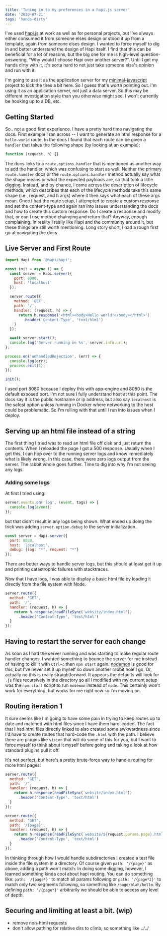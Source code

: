 ```yaml
---
title: 'Tuning in to my preferences in a hapi.js server'
date: '2020-07-21'
tags: 'hands-dirty'
---
```


I've used [hapi.js](https://hapi.dev) at work as well as for personal projects,
but I've always either consumed it from someone elses design or stood it up
from a template, again from someone elses design. I wanted to force myself to
dig in and better understand the design of Hapi itself. I find that this can be
beneficial for a lot of reasons, but the big one for me is high-level
question-answering. "Why would I choose Hapi over another server?". Until I get
my hands dirty with it, it's sorta hard to not just take someone else's
opinion and run with it.

I'm going to use it as the application server for my
[minimal-javascript](https://github.com/trevtrich/minimal-javascript) project
to kick the tires a bit here. So I guess that's worth pointing out. I'm using
it as an application server, not just a data server. So this may be different
investigation style than you otherwise might see. I won't
currently be hooking up to a DB, etc.

## Getting Started
So.. not a good first experience. I have a pretty hard time navigating the docs. First example I ran across -- I want to generate an html response for a `hello-world` route. In the docs I found that each route can be given a `handler` that takes the following shape (by looking at an example):
```js
function (request, h) {}
```
The docs links to a `route.options.handler` that is mentioned as another way to
add the handler, which was confusing to start as well. Neither the primary
`route.handler` docs or the `route.options.handler` method actually say what
the shape means or what the expected payloads are, so that took a little
digging. Instead, and by chance, I came across the description of lifecycle
methods, which describes that each of the lifecycle methods take this same
shape (i.e., request, and h args) where it then says what each of these args
mean. Once I had the route setup, I attempted to create a custom response and
set the content-type and again ran into issues understanding the docs and how
to create this custom response. Do I create a response and modify that, or can
I use method chainging and return that? Anyway, enough complaining. In reality
I really like Hapi and the community around it, but these things are still
worth mentioning. Long story short, I had a rough first go at navigating the
docs.

## Live Server and First Route
```js
import Hapi from '@hapi/hapi';

const init = async () => {
  const server = Hapi.server({
    port: 8080,
    host: 'localhost'
  });

  server.route({
    method: 'GET',
    path: '/',
    handler: (request, h) => {
      return h.response('<html><body>Hello world!</body></html>')
        .header('Content-Type', 'text/html')
    }
  });

  await server.start();
  console.log('Server running on %s', server.info.uri);
};

process.on('unhandledRejection', (err) => {
  console.log(err);
  process.exit(1);
});

init();
```
I used port 8080 because I deploy this with app-engine and 8080 is the default
exposed port. I'm not sure I fully understand host at this point. The docs say
it is the public hostname or ip address, but also say `localhost` is the safest
option unless running in Docker where networking to the host could be
problematic. So I'm rolling with that until I run into issues when I deploy.

## Serving up an html file instead of a string
The first thing I tried was to read an html file off disk and just return the
contents. When I reloaded the page I got a 500 response. Usually when I get
this, I can hop over to the running server logs and know immediately what is
likely wrong. In this case, there were zero logs output from the server. The
rabbit whole goes further. Time to dig into why I'm not seeing any logs.

### Adding some logs
At first I tried using:

```js
server.events.on('log', (event, tags) => {
  console.log(event);
});
```

but that didn't result in any logs being shown. What ended up doing the trick
was adding `server.option.debug` to the server initialization.

```js
const server = Hapi.server({
  port: 8080,
  host: 'localhost',
  debug: {log: "*", request: "*"}
});
```

There are better ways to handle server logs, but this should at least get it up
and printing catastrophic failures with stacktraces.

Now that I have logs, I was able to display a basic html file by loading it
directly from the file system with Node.

```js
server.route({
  method: 'GET',
  path: '/',
  handler: (request, h) => {
    return h.response(readFileSync('website/index.html'))
      .header('Content-Type', 'text/html')
  }
});
```

## Having to restart the server for each change
As soon as I had the server running and was starting to make regular route
handler changes, I wanted something to bounce the server for me instead of
having to kill it with `Ctrl+c` then `npm start` again.
[nodemon](https://nodemon.io) is good for this, but I've never set it up myself
so down another rabbit hole I go. Or, actually no this is really
straightforward. It appears the defaults will look for `.js` files recursively
in the directory so all I modified with my current setup was the `npm start`
script to run `nodemon` instead of `node`. This certainly won't work for
everything, but works for me right now so I'm moving on.

## Routing iteration 1
It sure seems like I'm going to have some pain in trying to keep routes up to
date and matched with html files since I have them hard-coded. The fact that I
had html files directly linked to also created some awkwardness since I'd have
to create routes that hard-code the `.html` with the path. I believe there are
plugins like `vision` that will do some of this for you, but I want to force
myself to think about it myself before going and taking a look at how standard
plugins pull it off.

It's not perfect, but here's a pretty brute-force way to handle routing for more
html pages:

```js
server.route({
  method: 'GET',
  path: '/',
  handler: (request, h) => {
    return h.response(readFileSync(`website/index.html`))
      .header('Content-Type', 'text/html')
  }
});

server.route({
  method: 'GET',
  path: '/{page}',
  handler: (request, h) => {
    return h.response(readFileSync(`website/${request.params.page}.html`))
      .header('Content-Type', 'text/html')
  }
});
```

In thinking through how I would handle subdirectories I created a test file inside
the file system in a directory. Of course given `path: '/{page}'` as above,
adding a path won't match. In doing some digging, however, I learned something
kinda cool about hapi routing. You can do something like: `path: '/{page*}'` to
match all params following or `path: '/{page*2}'` to match only two segments
following, so something like `/page/blah/hello`. By defining `path: '/{page*}'`
arbitrarily we should be able to access any level of depth.

## Securing and limiting at least a bit. (wip)
- remove non-html requests
- don't allow pathing for relative dirs to climb, so something like ../../
